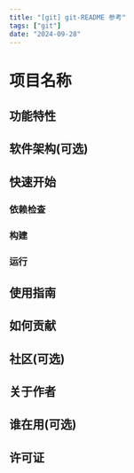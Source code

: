 ```yaml
---
title: "[git] git-README 参考"
tags: ["git"]
date: "2024-09-28"
---
```


# 项目名称  
  
<!-- 写一段简短的话描述项目 -->  
  
## 功能特性  
  
<!-- 描述该项目的核心功能点 -->  
  
## 软件架构(可选)  
  
<!-- 可以描述下项目的架构 -->  
  
## 快速开始  
  
### 依赖检查  
  
<!-- 描述该项目的依赖，比如依赖的包、工具或者其他任何依赖项 -->  
  
### 构建  
  
<!-- 描述如何构建该项目 -->  
  
### 运行  
  
<!-- 描述如何运行该项目 -->  
  
## 使用指南  
  
<!-- 描述如何使用该项目 -->  
  
## 如何贡献  
  
<!-- 告诉其他开发者如果给该项目贡献源码 -->  
  
## 社区(可选)  
  
<!-- 如果有需要可以介绍一些社区相关的内容 -->  
  
## 关于作者  
  
<!-- 这里写上项目作者 -->  
  
## 谁在用(可选)  
  
<!-- 可以列出使用本项目的其他有影响力的项目，算是给项目打个广告吧 -->  
  
## 许可证  
  
<!-- 这里链接上该项目的开源许可证 -->